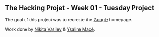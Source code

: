 ## The Hacking Projet - Week 01 - Tuesday Project

The goal of this project was to recreate the [Google](https://google.com) homepage.


Work done by [Nikita Vasilev](https://github.com/nikitavasilev) & [Ysaline Macé](https://github.com/Ysalien). 
